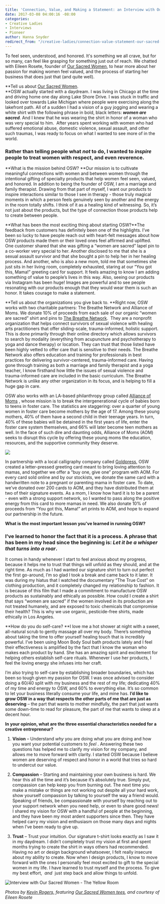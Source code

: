 ```yaml
---
title: 'Connection, Value, and Making a Statement: an Interview with Our Sacred Women'
date: 2017-03-08 04:00:16 -08:00
categories:
- Creative Ladies
- Interviews
- Pioneer
author: Hanna Snyder
redirect_from: "/creative-ladies/connection-value-statement-our-sacred-women-interview/"
---
```


To feel seen, understood, and honored. It's something we all crave, but for so many, can feel like grasping for something just out of reach. We chatted with Eileen Rosete, founder of [Our Sacred Women](http://www.oursacredwomen.com/), to hear more about her passion for making women feel valued, and the process of starting her business that does just that (and quite well).

**Tell us about [Our Sacred Women](http://www.oursacredwomen.com/).  
**OSW actually started with a daydream. I was living in Chicago at the time and driving home one day along Lake Shore Drive. I was stuck in traffic and looked over towards Lake Michigan where people were exercising along the lakefront path. All of a sudden I had a vision of a guy jogging and wearing a white shirt with the following phrase in bold, black letters: _**women are sacred**_. And I knew that he was wearing the shirt in honor of a woman who was very special to him.  After years spent working with women who had suffered emotional abuse, domestic violence, sexual assault, and other such traumas, I was ready to focus on what I wanted to see more of in the world.

### **Rather than telling people what _not_ to do, I wanted to _inspire_ people to treat women with respect, and even reverence.**

**What is the mission behind OSW? **Our mission is to cultivate meaningful connections with women and between women through the intentional gifting of specialty products that help women feel seen, valued, and honored. In addition to being the founder of OSW, I am a marriage and family therapist. Drawing from that part of myself, I want our products to inspire interactions similar to those I see in therapy - those truly magical moments in which a person feels genuinely seen by another and the energy in the room totally shifts. I think of it as a healing kind of witnessing. So, it’s not just about the products, but the type of connection those products help to create between people.

**What has been the most exciting thing about starting OSW?**The feedback from customers has definitely been one of the highlights. I’ve been so lucky to have people reach out with heart-felt messages about how OSW products made them or their loved ones feel affirmed and uplifted. One customer shared that she was gifting a “women are sacred” lapel pin to a co-worker very special to her. Another disclosed to me that she is a sexual assault survivor and that she bought a pin to help her in her healing process. And another, who is also a new mom, told me that sometimes she just sits in her living room, completely exhausted, staring at our “You got this, Mama!” greeting card for support. It feels amazing to know I am adding something of value to people’s lives in this way. Also, seeing our products via Instagram has been huge! Images are powerful and to see people resonating with our products enough that they would wear them is such an honor. It takes courage to make a statement.  

**Tell us about the organizations you give back to. **Right now, OSW works with two charitable partners: The Breathe Network and Alliance of Moms. We donate 10% of proceeds from each sale of our organic “women are sacred” shirt and pins to [The Breathe Network](http://www.thebreathenetwork.org/).  They are a nonprofit organization that helps connect survivors of sexual violence with healing arts practitioners that offer sliding-scale, trauma-informed, holistic support. This is done primarily through their online directory which allows survivors to search by modality (everything from acupuncture and psychotherapy to yoga and dance therapy) or location. They can trust that those listed have been highly vetted to offer care that is sensitive to their needs. The Breathe Network also offers education and training for professionals in best practices for delivering survivor-centered, trauma-informed care. Having gone through training as both a marriage and family therapist and a yoga teacher, I know firsthand how little the issues of sexual violence and trauma-informed care are included in the basic curriculum. The Breathe Network is unlike any other organization in its focus, and is helping to fill a huge gap in care.

OSW also works with an LA-based philanthropy group called [Alliance of Moms](http://allianceofmoms.org/) , whose mission is to break the intergenerational cycle of babies born to teens in foster care. The statistics are staggering: over a quarter of young women in foster care become mothers by the age of 17\. Among these young mothers, 40% of them have a second child in their teenage years. In turn, 40% of these babies will be detained in the first years of life, enter the foster care system themselves, and 66% will later become teen mothers as well. In the face of such dire and daunting odds, Alliance of Moms (AOM) seeks to disrupt this cycle by offering these young moms the education, resources, and the supportive community they deserve.

![](https://yellow-blog-images.imgix.net/2017/03/Kims2016print-91.jpg)

In partnership with a local calligraphy company called [Goldpress](http://www.goldpresspaper.com/), OSW created a letter-pressed greeting card meant to bring loving attention to mamas, and together we offer a “buy one, give one” program with AOM. For every card sold online and by our stockists, we donate the same card with a handwritten note to a pregnant or parenting mama in foster care. To date, we’ve donated over 200 cards to AOM, and they have distributed them at two of their signature events. As a mom, I know how hard it is to be a parent - even with a strong support network, so I wanted to pass along the positive energy from this card to more mamas in need. We also donate 10% of proceeds from “You got this, Mama!” art prints to AOM, and hope to expand our partnership in the future. 

**What is the most important lesson you've learned in running OSW?**

### **I’ve learned to honor the fact that it is a process. A phrase that has been in my head since the beginning is: _Let it be a whisper that turns into a roar_.**

It comes in handy whenever I start to feel anxious about my progress, because it helps me to trust that things will unfold as they should, and at the right time. As much as I had wanted our signature shirt to turn out perfect the first go-around, I’m so glad I took a break and came back to it later. It was during my hiatus that I watched the documentary “The True Cost” on clothing production, and it completely changed my relationship to fashion. It is because of this film that I made a commitment to manufacture OSW products as sustainably and ethically as possible. How could I create a shirt that says “women are sacred” if the women involved in its production are not treated humanely, and are exposed to toxic chemicals that compromise their health? This is why we use organic, pesticide-free shirts, made ethically in Los Angeles. 

**How do you do self-care? **I love me a hot shower at night with a sweet, all-natural scrub to gently massage all over my body. There’s something about taking the time to offer yourself healing touch that is incredibly powerful. I’ve been using Moon Body Soul bath products lately and I feel their effectiveness is amplified by the fact that I know the woman who makes each product by hand. She has an amazing spirit and excitement for helping others establish self-care rituals. Whenever I use her products, I feel the loving energy she infuses into her craft.

I’m also trying to self-care by establishing broader boundaries, which has been so tough given my passion for OSW. I was once advised to consider doing a 60/40 split with my business and the rest of my life; dedicating 40% of my time and energy to OSW, and 60% to everything else. It’s so common to let your business literally consume your life, and mine has. **I’d like to grow OSW in a way that respects the other parts of me that are just as deserving** – the part that wants to mother mindfully, the part that just wants some down-time to read for pleasure, the part of me that wants to sleep at a decent hour.  

**In your opinion, what are the three essential characteristics needed for a creative entrepreneur?**

1.  **Vision** – Understand _why_ you are doing what you are doing and how you want your potential customers to _feel_ . Answering these two questions has helped me to clarify my vision for my company, and allows me to move forward with clarity. I started OSW because I believe women are deserving of respect and honor in a world that tries so hard to undercut our value.  

3.  **Compassion** – Starting and maintaining your own business is hard. We hear this all the time and it’s because it’s absolutely true. Simply put, compassion can help keep you from burning out. The next time you make a mistake or things are not working out despite all your hard work, show yourself compassion by talking to yourself the way a friend would. Speaking of friends, be compassionate with yourself by reaching out to your support network when you need help, or even to share good news! I shared my vision for OSW with a handful of people at the beginning, and they have been my most ardent supporters since then. They have helped carry my vision and enthusiasm on those many days and nights when I’ve been ready to give up.  

5.  **Trust** – Trust your intuition. Our signature t-shirt looks exactly as I saw it in my daydream. I didn’t completely trust my vision at first and spent months trying to create the shirt in ways others had recommended. Having no art or design background whatsoever, I felt really insecure about my ability to create. Now when I design products, I know to move forward with the ones I personally feel most excited to gift to the special women in my life. I have learned to trust myself and the process. To give my best effort,  _and_  just step back and allow things to unfold.

![Interview with Our Sacred Women - The Yellow Room](https://yellow-blog-images.imgix.net/2017/03/caroline_tran_celine71.jpg)

_Photos by [Kevin Rogers,](http://www.kevinrogersphoto.com/) featuring [Our Sacred Women tees](http://www.oursacredwomen.com/), and courtesy of Eileen Rosete_

